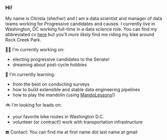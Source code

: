 ### Hi!


My name is Christa (she/her) and I am a data scientist and manager of data teams working for Progressive candidates and causes. I currently live in Washington, DC working full-time in a data science role. You can find my abbreviated cv [here](https://read.cv/christa) but you'll _more likely_ find me riding my bike around Rock Creek Park.


🏋️‍♀️ I'm currently working on:
- electing progressive candidates to the Senate!
- dreaming about post-cycle hobbies


🌱 I'm currently learning:
- from the best on conducting surveys
- how to build extensible and stable data engineering pipelines
- how to play the mandolin (using [MandoLessons](https://www.mandolessons.com/)!)


🚲 I'm looking for leads on:
- your favorite bike routes in Washington D.C.
- volunteer (or contract!) work with transportation infrastructure



☎️ Contact: You can find me at first name dot last name at gmail
